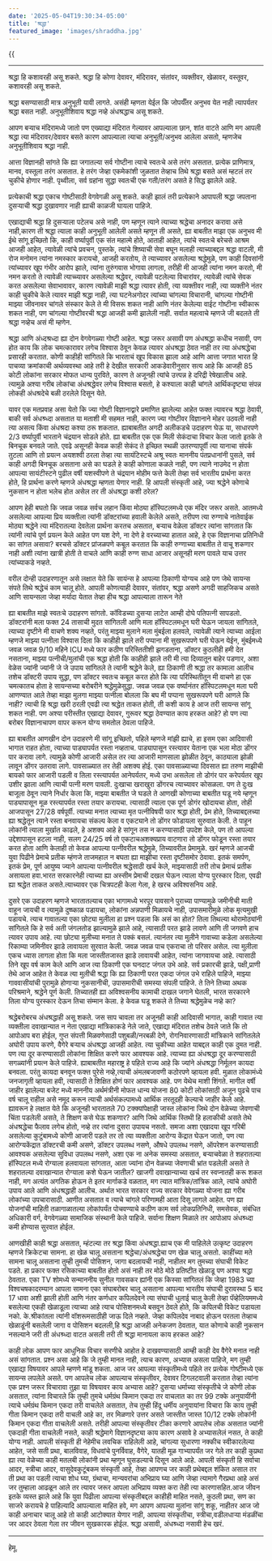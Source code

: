 ```yaml
---
date: '2025-05-04T19:30:34-05:00'
title: 'श्रद्धा'
featured_image: 'images/shraddha.jpg'
---
```


{{<audio src="audio/shraddha.wav">}}
<!--more-->
---

श्रद्धा हि कशावरही असू शकते. श्रद्धा हि कोणा देवावर, मंदिरावर, संतांवर, व्यक्तीवर, खेळावर, वस्तूवर, कशावरही असू शकते.

श्रद्धा बसण्यासाठी मात्र अनुभूती यावी लागते. असंही म्हणता येईल कि जोपर्यँतर अनुभव येत नाही त्यापर्यतर श्रद्धा बसत नाही. अनुभूतीशिवाय श्रद्धा नव्हे अंधश्रद्धाच असू शकते.

आपण बऱ्याच मंदिरामध्ये जातो पण एख्याद्या मंदिरात गेल्यावर आपल्याला छान, शांत वाटते आणि मग आपली श्रद्धा त्या मंदिरावर/देवावर बसते कारण आपल्याला त्याचा अनुभूती/अनुभव आलेला असतो, म्हणजेच अनुभूतीशिवाय श्रद्धा नाही. 

आत्ता विज्ञानही सांगते कि ह्या जगातल्या सर्व गोष्टीना त्याचे स्वतःचे असे तरंग असतात. प्रत्येक प्राणिमात्र, मानव, वस्तूला तरंग असतात. हे तरंग जेव्हा एकमेकांशी जुळतात तेव्हाच तिथे श्रद्धा बसते असं म्हटलं तर चुकीचे होणार नाही. पृथ्वीला, सर्व ग्रहांना सुद्धा स्वतःची एक गती/तरंग असते हे सिद्ध झालेले आहे.

प्रत्येकाची श्रद्धा एकाच गोष्टीसाठी वेगवेगळी असू शकते. काही झालं तरी प्रत्येकाने आपापली श्रद्धा जपताना दुसऱ्याची श्रद्धा दुखावणार नाही ह्याची काळजी घायला पाहिजे. 

एखाद्याची श्रद्धा हि दुसऱ्याला पटेलच असे नाही, पण म्हणून त्याने त्याच्या श्रद्धेचा अनादर करावा असे नाही,कारण ती श्रद्धा त्याला काही अनुभूती आलेली असते म्हणून ती असते, ह्या बाबतीत माझा एक अनुभव मी ईथे सांगू इच्छितो कि, काही वर्ष्यापुर्वी एक संत महात्मे होते, आताही आहेत, त्यांचे स्वतःचे बरेचसे आश्रम आजही आहेत, त्यावेळी त्यांचे प्रवचन, पुस्तके, त्यांचे शिष्याची सेवा बघून मलाही त्याच्याबद्दल श्रद्धा वाटली, मी रोज मनोमन त्यांना नमस्कार करायचो, आजही करतोय, ते त्याच्यावर असलेल्या श्रद्धेमुळे, पण काही दिवसांनी त्यांच्यावर खूप गंभीर आरोप झाले, त्यांना तुरुंगवास भोगावा लागला, तरीही मी आजही त्यांना नमन करतो, मी नमन करतो ते त्यावेळी त्याच्च्यावर असलेल्या श्रद्धेवर, त्यावेळी पटलेल्या विचारांवर, त्यावेळी त्यांचे सेवक करत असलेल्या सेवाभावावर, कारण त्यावेळी माझी श्रद्धा त्यावर होती, त्या व्यक्तीवर नाही, त्या व्यक्तीने नंतर काही चुकीचे केले त्यावर माझी श्रद्धा नाही, त्या घटनेअगोदर त्यांच्या चांगल्या विचारानी, चांगल्या गोष्टीनी माझ्या जीवनावर चांगले संस्कार केले ते मी विसरू शकत नाही आणि नंतर केलेल्या वाईट गोष्टीना स्वीकारू शकत नाही, पण चांगल्या गोष्टीवरची श्रद्धा आजही कमी झालेली नाही. सर्वात महत्वाचे म्हणजे जी बदलते ती श्रद्धा नव्हेच असं मी म्हणेन.

श्रद्धा आणि अंध्दश्रध्दा ह्या दोन वेगवेगळ्या गोष्टी आहेत. श्रद्धा जरूर असावी पण अंधश्रद्धा कधीच नसावी, पण होत काय कि लोक चमत्कारावर लगेच विश्वास ठेवून केवळ त्यावर अंधश्रद्धा ठेवत नाही तर त्या अंधश्रद्धेचा प्रसारही करतात. कोणी काहीही सांगितले कि भारताचं खूप विकास झाला आहे आणि आत्ता जगात भारत हि पाचव्या क्रमांकाची अर्थव्यवस्था आहे तरी हे देखील सरकारी आकडेवारीनुसार सत्य आहे कि आजही 85 कोटी लोकांना सरकार मोफत धान्य पुरविते, कारण ते अजूनही त्यांचे उत्त्पन्न हे दरिद्री रेषेखालीच आहे. त्यामुळे अश्या गरीब लोकांचा अंधश्रद्धेवर लगेच विश्वास बसतो, हे कश्याला काही चांगले आर्थिकदृष्ट्या संपन्न लोकही अंधश्रदेचे बळी ठरलेले दिसून येते.

यावर एक मतप्रवाह असा येतो कि ज्या गोष्टी विज्ञानाद्वारे प्रमाणित झालेल्या आहेत फक्त त्यावरच श्रद्धा ठेवावी, बाकी सर्व अंधश्र्ध्दा असतात या मताशी मी सहमत नाही, कारण ज्या गोष्टीवर विज्ञानाने मोहर उठवली नाही त्या असत्य किंवा अंधश्रदा कश्या ठरू शकतात. ह्याबाबतीत अगदी अलीकडचे उदाहरण घेऊ या, साधारपणे 2/3 वर्ष्यापुर्वी भारताने चंद्रयान सोडले होते. ह्या बाबतीत एक एक मिली सेकंदाचा विचार केला जातो इतके ते बिनचूक बनवले जाते. एवढे असूनही केवळ काही सेकंद ते इच्छित स्थळी उतरण्यापूर्वी त्या यानाचा संपर्क तुटला आणि तो प्रयत्न अयशश्वी ठरला तेव्हा त्या सायंटिस्टचे अश्रू स्वतः माननीय पंतप्रधानांनी पुसले, सर्व काही अगदी बिनचूक असताना असे का घडले हे काही कोणाला कळले नाही, पण त्याने नाउमेद न होता आपल्या सायंटीस्टने पुढील वर्षी यशस्वीपणे ते चंद्रयान मोहीम फत्ते केली तेव्हा सर्व भारतीय प्रार्थना करत होते, हि प्रार्थना करणे म्हणजे अंधश्रद्धा म्हणता येणार नाही. हि आपली संस्कृती आहे, ज्या श्रद्धेने कोणाचे नुकसान न होता भलेच होत असेल तर ती अंधश्रद्धा कशी ठरेल?

आपण हेही बघतो कि जवळ जवळ सर्वच लहान किंवा मोठ्या हॉस्पिटलमध्ये एक मंदिर जरूर असते. आतमध्ये असलेल्या आपल्या प्रिय व्यक्तीला त्यांनी डॉक्टरांच्या हवाली केलेले असते, तरीपण त्या रुग्णाचे नातेवाईक मोठ्या श्रद्धेने त्या मंदिरातल्या देवतेला प्रार्थना करतच असतात, बऱ्याच वेळेला डॉक्टर त्यांना सांगतात कि त्यांनी त्यांचे पूर्ण प्रयत्न केले आहेत पण यश देणे, ना देणे हे वरच्याच्या हातात आहे, हे एक विज्ञानाचा प्रतिनिधी का सांगत असावा? बरचसे डॉक्टर प्रांजळपणे कबूल करतात कि काही रुग्णाच्या बाबतीत ते वाचू शकणार नाही अशी त्यांना खात्री होती ते वाचले आणि काही रुग्ण साधा आजार असूनही मरण पावले याच उत्तर त्यांच्याकडे नव्हते.

वरील दोन्ही उदाहरणातून असे लक्षात येते कि सायंन्स हे आपल्या ठिकाणी योग्यच आहे पण जेथे सायन्स संपते तिथे श्रद्धेचं काम चालू होते. आपली कोणत्याही देवावर, संतांवर, श्रद्धा असणे अगदी साहजिकच असते आणि सायन्सला जेव्हा मर्यादा येतात तेव्हा हीच श्रद्धा आपल्याला तारून नेते

ह्या बाबतीत माझे स्वतःचे उदाहरण सांगतो. कॉविडच्या दुसऱ्या लाटेत आम्ही दोघे पतिपत्नी सापडलो. डॉक्टरांनी मला फक्त 24 तासाची मुदत सांगितली आणि मला हॉस्पिटलमधून घरी घेऊन जायला सांगितले, त्याच्या दृष्टीने मी वाचणे शक्य नव्हते, परंतु माझ्या मुलाने मला मुंबईला हलवले, त्यावेळी त्याने त्याच्या आईला म्हणजे माझ्या पत्नीला विश्वास दिला कि काहीही झाले तरी पप्पाना मी सुखरूपपणे घरी घेऊन येईन, मुंबईमध्ये जवळ जवळ 9/10 महिने ICU मध्ये फार कठीण परिस्तितीशी झगडताना, डॉक्टर कुठलीही हमी देत नसताना, माझ्या पत्नीची/मुलांची एक श्रद्धा होती कि काहीही झाले तरी मी त्या दिव्यातून बाहेर पडणार, अशा वेळेस ज्यांनी ज्यांनी जे जे उपाय सांगितले ते त्यांनी श्रद्धेने केले, ह्या ठिकाणी ती श्रद्धा तर कामाला आलीच तशेच डॉक्टरी उपाय सुद्धा, पण डॉक्टर स्वतःच कबूल करत होते कि त्या परिस्थितीतून मी वाचणे हा एक चमत्कातच होता हे सायन्सच्या बरोबरीने श्रद्धेमुळेसुद्धा. जवळ जवळ एक वर्ष्यानंतर हॉस्पिटलमधून मला घरी आणण्यात आले तेव्हा माझा मुलगा माझ्या पत्नीला बोलला कि बघ मी पप्पाना सुखरूपपणे घरी आणले कि नाही? त्याची हि श्रद्धा खरी ठरली एवढी त्या श्रद्धेत ताकत होती, ती कशी काय हे आज तरी सायन्स सांगू शकत नाही. पण अश्या परीस्तीत एखाद्या देवावर, गुरूवर श्रद्धा ठेवण्यात काय हरकत आहे? हो पण त्या बरोबर विज्ञानाचापण वापर करून योग्य समतोल ठेवला पाहिजे.

ह्या बाबतीत आणखीन दोन उदाहरणे मी सांगू इच्छितो, पहिले म्हणजे मांझी ह्याचे, हा इसम एका आदिवासी भागात राहत होता, त्याच्या पाड्यापर्यत रस्ता नव्हताच. पाड्यापासून रस्त्यावर येताना एक भला मोठा डोंगर पार करावा लागे. त्यामुळे कोणी आजारी असेल तर त्या आजारी माणसाला झोळीत ठेवून, काठ्याला झोळी लावून डोंगर उतरावा लागे. पावसाळ्यात तर तेही अशक्य होई. एका पावसाळ्याच्या दिवसात ह्या तरुण माझीची बायको फार आजारी पडली व तिला रस्त्यापर्यत आनेपर्यतर, मध्ये उभा असलेला तो डोगंर पार करेपर्यतर खूप उशीर झाला आणि त्याची पत्नी मरण पावली. दुःखाचा खराखुरा डोंगरच त्याच्यावर कोसळला. पण ते दुःख बाजूला ठेवून त्याने निर्धार केला कि, माझ्या बाबतीत जे घडले ते आणखी कोणाच्या बाबतीत घडू नये म्हणून पाड्यापासून मूळ रस्त्यापर्यत रस्ता तयार करायचा. त्यासाठी त्याला एक पूर्ण डोगंर खोदायचा होता, तोही आजपासून 27/28 वर्षपूर्वी. त्याच्या मनात त्याच्या मृत पत्नीविषयी फार श्रद्धा होती, प्रेम होते, तिच्याबद्दलच्या ह्या श्रद्धेतून त्याने रस्ता बनवायचा संकल्प केला व एकट्याने तो डोंगर फोडायला सुरुवात केली. ते पाहून लोकांनी त्याला मुर्खात काढले, हे अशक्य आहे हे सांगून तस न करण्यासाठी उपदेश केले, पण तो आपल्या उद्देशापासून हटला नाही, सलग 24/25 वर्ष तो एकटाचअशक्यप्राय वाटणारा तो डोंगर फोडून रस्ता तयार करत होता आणि केलाही तो केवळ आपल्या पत्नीवरील श्रद्धेमुळे, तिच्यावरील प्रेमामुळे. खरं म्हणजे आजची युवा पिढीने प्रेमाचे प्रतीक म्हंणजे ताजमहाल न बघता ह्या माझीचा रस्ता दृष्टीसमोर ठेवावा. इतकं समर्पण, इतकं प्रेम, पूर्ण आयुष्य ज्याने आपल्या पत्नीवरील श्रद्धेसाठी खर्च केले, माझ्यासाठी तरी तोच प्रेमाचं प्रतीक असायला हवा.भारत सरकारनेही त्याच्या ह्या अस्सीम प्रेमाची दखल घेऊन त्याला योग्य पुरस्कार दिला, एवढी ह्या श्रद्धेत ताकत असते.त्याच्यावर एक चित्रपटही केला गेला, हे खरच अविश्वसनिय आहे.

दुसरे एक उदाहरण म्हणजे भारतातल्याच एका भागामध्ये भरपूर पावसाने पुराच्या पाण्यामुळे जमीनीची माती वाहून जायची व त्यामुळे दुष्ष्काळ पडायचा, लोकांना अन्नपाणी मिळायचे नाही, उपासमारीमुळे लोक मृत्यमुखी पडायचे. त्याच गावातल्या एका छोट्या मुलीला हा प्रश्न पडला कि असं का होत? तिला तिथल्या थोरामोठ्यांनी सांगितले कि हे सर्व अती जंगलतोड झाल्यामुळे झाले आहे, त्यासाठी परत झाडे लावणे आणि ती जगवणे हाच त्यावर उपाय आहे. त्या छोट्या मुलीच्या मनात ते पक्कं बसलं. त्यानंतर त्या मुलीने गावाच्या कडेला असलेल्या रिकाम्या जमिनीवर झाडे लावायला सुरवात केली. जवळ जवळ पाच एकराचा तो परिसर असेल. त्या मुलीला एकच ध्यास लागला होता कि मला जास्तीतजास्त झाडे लावायची आहेत, त्यांना जागवायचा आहे. त्यासाठी तिने खूप वर्ष काम केले आणि आज त्या ठिकाणी एक घनदाट जंगल उभे आहे. सर्व प्रकारची झाडे, पक्षी,प्राणी तेथे आज आहेत ते केवळ त्या मुलीची श्रद्धा कि ह्या ठिकाणी परत एकदा जंगल उभे राहिले पाहिजे, माझ्या गाववासीयांची पुरामुळे होणाऱ्या नुकसानीची, उपासमारीची समस्या संपली पाहिजे. ते तिने तिच्या अथक परिश्रमाने, श्रद्धेने पूर्ण केली. तिच्यातही ह्या अविश्वसनीय कामाची दाखल जगाने घेतली, भारत सरकारने तिला योग्य पुरस्कार देऊन तिचा संम्मान केला. हे केवळ घडू शकले ते तिच्या श्रद्धेमुळेच नव्हे का?

श्रद्धेबरोबरच अंधश्रद्धाही असू शकते. जस साप चावला तर अजूनही काही आदिवासी भागात, काही गावात त्या व्यक्तीला दवाखान्यात न नेता एखाद्या मांत्रिकाकडे नेले जाते, एखाद्या मंदिरात तशेच ठेवले जाते कि तो आपोआप बरा होईल, गुप्त संपत्ती मिळवणेसाठी पशुबळी/नरबळी देणे, रोगनिवारणासाठी मांत्रिकाने सांगितलेले अघोरी उपाय करणे, वैगेरे बऱ्याच अंधश्रद्धा आजही आहेत. त्या चुकीच्या आहेत याबद्दल काही एक दुमत नाही. पण त्या दूर करण्यासाठी लोकांना शिक्षित करणे फार आवश्यक आहे. त्याच्या ह्या अंधश्रद्धा दूर करण्यासाठी सगळ्यांनी प्रयत्न केले पाहिजे. ह्याबाबतीत महाराष्ट्र हे पहिले राज्य आहे कि ज्यांने अंधश्रद्धा निर्मूलन कायदा बनवला. परंतु कायदा बनवून फक्त्त पुरेसे नव्हे,त्याची अंमलबजावणी कठोरपणे व्हायला हवी. मुळात लोकामंध्ये जनजागृती व्हायला हवी, त्यासाठी ते शिक्षित होणं फार आवश्यक आहे. पण येथेच माशी शिंगते. मागील वर्षी जाहीर झालेल्या बजेट मध्ये माननीय अर्थमंत्रीनी मोफत धान्य योजना 80 कोटी लोकांसाठी अजून पुढचे पाच वर्ष चालू राहील असे नमूद करून त्याची अर्थसंकल्पामध्ये आर्थिक तरतूदही केल्याचे जाहीर केले आहे. ह्यावरून हे लक्षात येते कि अजूनही भारतातले 70 टक्क्यांपेक्षाही जास्त लोकांना जिथे दोन वेळेच्या जेवणाची चिंता पडलेली असते, ते शिक्षण कसे घेऊ शकणार? आणि जिथे आर्थिक स्तिथी हि हलाकीची असते तेथे अंधश्रद्धेचा फैलाव लगेच होतो, नव्हे तर त्यांना दुसरा उपायच नसतो. समजा अशा एखादया खूप गरिबी असलेल्या कुटुंबामध्ये कोणी आजारी पडले तर तो त्या व्यक्तीला आरोग्य केंद्रात घेऊन जातो, पण त्या आरोग्यकेंद्रात डॉक्टरची कमी असणे, डॉक्टर उपलब्ध नसणे, औषधे उपलब्ध नसणे, ऑपरेशन करण्यासाठी आवश्यक असलेल्या सुविधा उपलब्ध नसणे, अशा एक ना अनेक समस्या असतात, बऱ्याचवेळा ते शहरातल्या हॉस्पिटल मध्ये रोग्याला हलवायला सांगतात, आता ज्यांना दोन वेळच्या जेवणाची भ्रांत पडलेली असते ते शहरातल्या दवाखान्यात रोग्याला कशे घेऊन जातील? खाजगी दवाखान्याच्या खर्च तर स्वप्नातही करू शकत नाही, मग अत्यंत अगतिक होऊन ते इतर मार्गाकडे वळतात, मग त्यात मांत्रिक/तांत्रिक आले, त्यांचे अघोरी उपाय आले आणि अंधश्रद्धाही आलीच. अर्थात भारत सरकार राज्य सरकार वेवेगळ्या योजना ह्या गरीब लोकांच्या उपचारासाठी. आणीत असतात व त्याचे चांगले परिणामही आता दिसू लागले आहेत. पण ह्या योजनांची माहिती तळागाळातल्या लोकांपर्यंत पोचवण्याचे कठीण काम सर्व लोकप्रतिनिधी, समसेवक, संबंधित अधिकारी वर्ग, वेगवेगळ्या सामाजिक संस्थानी केले पाहिजे. सर्वाना शिक्षण मिळाले तर आपोआप अंधश्र्ध्दा कमी होण्यास सुरवात होईल.

आणखीही काही श्रद्धा असतात, म्हंटल्या तर श्रद्धा किंवा अंधश्रद्धा.ह्याच एक मी पाहिलेले उत्कृष्ट उदाहरण म्हणजे क्रिकेटचा सामना. हा खेळ चालू असताना श्रद्धेचा/अंधश्रद्धेचा पण खेळ चालू असतो. काहींच्या मते सामना चालू असताना तुम्ही तुमची पोसिशन, जागा बदलायची नाही, नाहीतर मग तुमच्या संघाची विकेट पडते. हा प्रकार फक्त रसिकाच्या बाबतीत होतो असं नाही तर मोठे मोठे प्रतिष्टीत खेळाडू पण अश्या श्रद्धा ठेवतात. एका TV शोमध्ये सन्माननीय सुनील गावसकर ह्यांनी एक किस्सा सांगितलं कि जेव्हा 1983 च्या विश्वचषकादरम्यान आपला सामना एका संघाबरोबर चालू असताना आपल्या भारतीय संघाची दुरावस्था 5 बाद 17 धावा अशी झाली होती आणि नंतर कर्णधार कपिलदेवने त्या संघाची धुलाई चालू केली तेव्हा पॅव्हेलियममध्ये बसलेल्या एकही खेळाडूला त्याच्या आहे त्याच पोसिशनमध्ये बसवून ठेवले होते, कि कपिलची विकेट पडायला नको. के.श्रीकांतला त्यांनी वॉशरूमसाठीही जाऊ दिले नव्हते. जेव्हा कपिलदेव नाबाद होऊन परतला तेव्हाच खेळाडूंनी बसलेली जागा व पोसिशन बदलली,हि श्रद्धा आजही अनेकजण ठेवतात, यात कोणाचे काही नुकसान नसल्याने जरी ती अंधश्र्ध्दा वाटत असली तरी ती श्रद्धा मानायला काय हरकत आहे?

काही लोक आपण फार आधुनिक विचार सरणीचे आहोत हे दाखवण्यासाठी आम्ही काही देव वैगेरे मनात नाही असं सांगतात. प्रश्न असा आहे कि जे तुम्ही मानत नाही, त्याच कारण, अभ्यास असला पाहिजे, मग तुम्ही एखाद्या विषयावर आपले म्हणणे मांडू शकता. आज जर आपल्या संस्कृतीमध्ये पहिले तर प्रत्येक गोष्टीमध्ये एक सायन्स लपलेले असते. पण आपलेच लोक आपल्याच संस्कृतीवर, देवावर टिगलटवाली करतात तेव्हा त्यांना एक प्रश्न जरूर विचारावा तुझा या विषयावर काय अभ्यास आहे? दुसऱ्या धर्माच्या संस्कृतीचे जे कोणी लोक असतात, त्यांना विचारले कि तुम्ही तुमचे धर्मग्रंथ किमान एकदा तर वाचलात का तर 99 टक्के अनुयायींनी त्याचे धर्मग्रंथ किमान एकदा तरी वाचलेले असतात, तेच तुम्ही हिंदू धर्मीय अनुयायांना विचारा कि काय तुम्ही गीता किमान एकदा तरी वाचली आहे का, तर मिळणारे उत्तर असते जास्तीत जास्त 10/12 टक्के लोकांनी किमान एकदा गीता वाचलेली असते. तरीही आपल्या संस्कृतीवर टीका करणारे आपलेच लोक असतात ज्यांनी एकदाही गीता वाचलेली नसते, काही श्रद्धेमागे विज्ञानदृष्ट्या काय कारण असावे हे अभ्यासलेलं नसत, ते काही योग्य नाही. आपली संस्कृती ही नेहेमीच लवचिक राहिलेली आहे, चांगल्या सुधारणा नक्कीच स्वीकारलेल्या आहेत, जसे सती प्रथा, बालविवाह, विधवांचे पुनर्विवाह, वैगेरे, यातही मूळ गाभ्यापर्यंत जर गेले तर काही कुप्रथा ह्या त्या वेळेच्या काही मतलबी लोकांनी प्रथा म्हणून घुसडल्याचे दिसून आले आहे. आपली संस्कृती हि सर्वाचा आदर, स्त्रीचा आदर, वासुदेवकुटूंबकम संस्कृती आहे, तेव्हा आपणच जर काही प्रथेबद्दल शंकित असाल तर ती प्रथा का पडली त्याचा शोध घ्या, ग्रंथाचा, मान्यवरांचा अभिप्राय घ्या आणि जेव्हा त्यामागे गैरप्रथा आहे असं जर तुम्हाला आढळून आले तर त्यावर जरूर आपला अभिप्राय व्यक्त करा तेही त्या कारणासहित.आज जीवन इतके व्यस्त झाले आहे कि युवा पिढीला आपल्या संस्कृतीबद्दल काहीही माहित नसते, कुठली प्रथा, सण का साजरे करायचे हे पाहिल्यादि आपल्याला माहित हवे, मग आपण आपल्या मुलांना सांगू शकू, नाहीतर आज जो काही अनाचार चालू आहे तो काही आटोक्यात येणार नाही, आपल्या संस्कृतीचा, स्त्रीचा,वडीलधाऱ्या मंडळींचा जर आदर ठेवला गेला तर जीवन सुखकारक होईल.
श्रद्धा असावी, अंधश्र्ध्दा नसावी हेच खरं.

---
हेमू.
